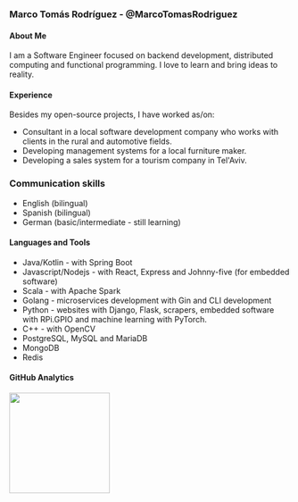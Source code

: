 ### Marco Tomás Rodríguez - @MarcoTomasRodriguez

#### About Me

I am a Software Engineer focused on backend development, distributed computing and functional programming. I love to learn and bring ideas to reality.

#### Experience

Besides my open-source projects, I have worked as/on:

 - Consultant in a local software development company who works with clients in the rural and automotive fields.
 - Developing management systems for a local furniture maker.
 - Developing a sales system for a tourism company in Tel'Aviv.
 
### Communication skills

 - English (bilingual)
 - Spanish (bilingual)
 - German (basic/intermediate - still learning)

#### Languages and Tools

- Java/Kotlin - with Spring Boot
- Javascript/Nodejs - with React, Express and Johnny-five (for embedded software)
- Scala - with Apache Spark
- Golang - microservices development with Gin and CLI development
- Python - websites with Django, Flask, scrapers, embedded software with RPi.GPIO and machine learning with PyTorch.
- C++ - with OpenCV
- PostgreSQL, MySQL and MariaDB
- MongoDB
- Redis

#### GitHub Analytics

<p align="left">
<a href="https://github.com/MarcoTomasRodriguez">
  <img height="180em" src="https://github-readme-stats-eight-theta.vercel.app/api/top-langs/?username=MarcoTomasRodriguez&layout=compact&theme=vue-dark" />
</a>
</p>
